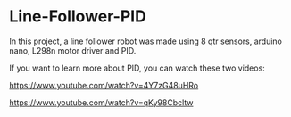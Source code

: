 # Line-Follower-PID
In this project, a line follower robot was made using 8 qtr sensors, arduino nano, L298n motor driver and PID.

If you want to learn more about PID, you can watch these two videos:

https://www.youtube.com/watch?v=4Y7zG48uHRo

https://www.youtube.com/watch?v=qKy98Cbcltw
